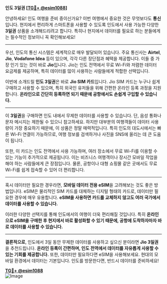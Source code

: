 **인도 3일권 [[TG💪+ @esim1088](https://t.me/s/esim1088)]**

안녕하세요! 인도 여행을 준비 중이신가요? 이번 여행에서 중요한 것은 무엇보다도 **통신**입니다. 현지에서 편리하게 스마트폰을 사용할 수 있도록 인도에서 사용 가능한 다양한 **3일권** 상품을 소개해드리려고 합니다. 특히나 현지에서 데이터를 필요로 하는 분들에게는 필수적인 정보이니 꼭 확인해보세요!

---

우선, 인도의 통신 시스템은 세계적으로 매우 발달되어 있습니다. 주요 통신사는 **Airtel**, **Jio**, **Vodafone Idea** 등이 있으며, 각각 다른 장단점과 혜택을 제공합니다. 이들 중 가장 인기 있는 것이 바로 **Jio**입니다. Jio는 인도 전역에서 무료 Wi-Fi와 저렴한 데이터 요금제를 제공하며, 특히 데이터를 많이 사용하는 사람들에게 적합한 선택입니다.

이번에 소개드릴 **인도 3일권**은 바로 **Jio SIM 카드**입니다. Jio SIM 카드는 누구나 쉽게 구매하고 사용할 수 있으며, 특히 외국인 유저들을 위해 간편한 온라인 등록 과정을 지원합니다. **온라인으로 간단히 등록하면 되기 때문에 공항에서도 손쉽게 구입할 수 있습니다.**

---

이 **3일권**을 구매하면 인도 내에서 무제한 데이터를 사용할 수 있습니다. 단, 음성 통화나 문자 메시지는 제한될 수 있으니 참고하세요. 하지만 대부분의 여행객들이 데이터 사용량이 가장 중요하기 때문에, 이 상품은 정말 매력적입니다. 특히 인도의 대도시에서는 빠른 Wi-Fi 연결이 가능하므로, 여행 정보를 검색하거나 사진을 SNS에 올리는 데 큰 도움이 됩니다.

또한, 이 카드는 인도 전역에서 사용 가능하며, 여러 장소에서 무료 Wi-Fi를 이용할 수 있는 기능이 추가적으로 제공됩니다. 이는 비즈니스 여행객이나 장시간 모바일 작업을 해야 하는 사람들에게 큰 장점입니다. 물론, 공항이나 대형 쇼핑몰 같은 곳에서도 무료 Wi-Fi를 쉽게 접속할 수 있어 더 편리합니다.

---

혹시 데이터만 필요한 경우라면, **모바일 데이터 전용 eSIM**을 고려해보는 것도 좋은 방법입니다. eSIM은 물리적인 SIM 카드를 대체하는 디지털 형태의 카드로, 데이터만 필요한 경우에 매우 유용합니다. **eSIM을 사용하면 카드를 교체하지 않고도 여러 국가에서 데이터를 사용할 수 있습니다.**

이러한 다양한 선택지를 통해 인도에서의 여행이 더욱 편리해질 것입니다. 특히 **온라인으로 eSIM을 구매한 후 현지에서 바로 활성화할 수 있기 때문에, 공항에 도착하자마자 바로 데이터를 사용할 수 있습니다.**

---

**결론적으로**, 인도에서 3일 동안 무제한 데이터를 사용하고 싶으신 분이라면 **Jio 3일권**을 추천드립니다. **온라인 등록이 간편하며, 인도 전역에서 데이터를 자유롭게 사용할 수 있는 기회를 제공합니다.** 또한, 데이터만 필요하다면 eSIM을 사용해보세요. 현대의 모바일 환경에서 데이터는 기본입니다. 인도를 방문한다면, 반드시 데이터를 준비하세요!

**[TG💪+ @esim1088](https://t.me/s/esim1088)**  
![Image](https://i.postimg.cc/Y0z9fWf4/image.png)